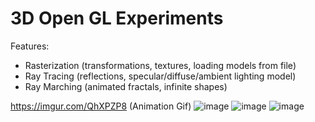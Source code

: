 # 3D Open GL Experiments
Features:
- Rasterization (transformations, textures, loading models from file)
- Ray Tracing (reflections, specular/diffuse/ambient lighting model)
- Ray Marching (animated fractals, infinite shapes)


https://imgur.com/QhXPZP8 (Animation Gif)
![image](https://user-images.githubusercontent.com/10748374/194768300-4baadcc5-2446-49cc-81ec-43a0cbe623b4.png)
![image](https://user-images.githubusercontent.com/10748374/194768218-b553be85-b813-45f3-88c2-283c8a82d8da.png)
![image](https://user-images.githubusercontent.com/10748374/194730643-22118182-745c-4d6e-a448-c590a97b2eac.png)
